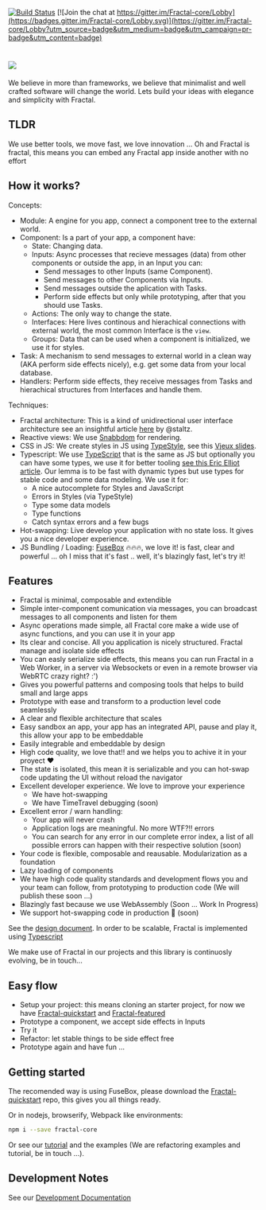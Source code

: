[![Build Status](https://travis-ci.org/FractalBlocks/Fractal.svg?branch=master)](https://travis-ci.org/FractalBlocks/Fractal)
[![Join the chat at https://gitter.im/Fractal-core/Lobby](https://badges.gitter.im/Fractal-core/Lobby.svg)](https://gitter.im/Fractal-core/Lobby?utm_source=badge&utm_medium=badge&utm_campaign=pr-badge&utm_content=badge)
# <img src="https://github.com/FractalBlocks/Fractal/blob/master/assets/FractalLogo.png">
We believe in more than frameworks, we believe that minimalist and well crafted software will change the world. Lets build your ideas with elegance and simplicity with Fractal.

## TLDR

We use better tools, we move fast, we love innovation ... Oh and Fractal is fractal, this means you can embed any Fractal app inside another with no effort

## How it works?

Concepts:

- Module: A engine for you app, connect a component tree to the external world.
- Component: Is a part of your app, a component have:
  - State: Changing data.
  - Inputs: Async processes that recieve messages (data) from other components or outside the app, in an Input you can:
    - Send messages to other Inputs (same Component).
    - Send messages to other Components via Inputs.
    - Send messages outside the aplication with Tasks.
    - Perform side effects but only while prototyping, after that you should use Tasks.
  - Actions: The only way to change the state.
  - Interfaces: Here lives continous and hierachical connections with external world, the most common Interface is the `view`.
  - Groups: Data that can be used when a component is initialized, we use it for styles.
- Task: A mechanism to send messages to external world in a clean way (AKA perform side effects nicely), e.g. get some data from your local database.
- Handlers: Perform side effects, they receive messages from Tasks and hierachical structures from Interfaces and handle them.

Techniques:

- Fractal architecture: This is a kind of unidirectional user interface architecture see an insightful article [here](https://staltz.com/unidirectional-user-interface-architectures.html) by @staltz.
- Reactive views: We use [Snabbdom](https://github.com/snabbdom/snabbdom) for rendering.
- CSS in JS: We create styles in JS using [TypeStyle](https://github.com/typestyle/typestyle), see this [Vjeux slides](https://speakerdeck.com/vjeux/react-css-in-js).
- Typescript: We use [TypeScript](https://www.typescriptlang.org/) that is the same as JS but optionally you can have some types, we use it for better tooling [see this Eric Elliot article](https://medium.com/javascript-scene/the-shocking-secret-about-static-types-514d39bf30a3). Our lemma is to be fast with dynamic types but use types for stable code and some data modeling. We use it for:
  - A nice autocomplete for Styles and JavaScript
  - Errors in Styles (via TypeStyle)
  - Type some data models
  - Type functions
  - Catch syntax errors and a few bugs
- Hot-swapping: Live develop your application with no state loss. It gives you a nice developer experience.
- JS Bundling / Loading: [FuseBox](https://github.com/fuse-box/fuse-box) :fire::fire::fire:, we love it! is fast, clear and powerful ... oh I miss that it's fast .. well, it's blazingly fast, let's try it!

## Features

- Fractal is minimal, composable and extendible
- Simple inter-component comunication via messages, you can broadcast messages to all components and listen for them
- Async operations made simple, all Fractal core make a wide use of async functions, and you can use it in your app
- Its clear and concise. All you application is nicely structured. Fractal manage and isolate side effects
- You can easly serialize side effects, this means you can run Fractal in a Web Worker, in a server via Websockets or even in a remote browser via WebRTC crazy right? :')
- Gives you powerful patterns and composing tools that helps to build small and large apps
- Prototype with ease and transform to a production level code seamlessly
- A clear and flexible architecture that scales
- Easy sandbox an app, your app has an integrated API, pause and play it, this allow your app to be embeddable
- Easily integrable and embeddable by design
- High code quality, we love that!! and we helps you to achive it in your proyect :heart:
- The state is isolated, this mean it is serializable and you can hot-swap code updating the UI without reload the navigator
- Excellent developer experience. We love to improve your experience
    - We have hot-swapping
    - We have TimeTravel debugging (soon)
- Excellent error / warn handling:
    - Your app will never crash
    - Application logs are meaningful. No more WTF?!! errors
    - You can search for any error in our complete error index, a list of all possible errors can happen with their respective solution (soon)
- Your code is flexible, composable and reausable. Modularization as a foundation
- Lazy loading of components
- We have high code quality standards and development flows you and your team can follow, from prototyping to production code (We will publish these soon ...)
- Blazingly fast because we use WebAssembly (Soon ... Work In Progress)
- We support hot-swapping code in production :rose: (soon)

See the [design document](https://github.com/FractalBlocks/Fractal/blob/master/DESIGN.md). In order to be scalable, Fractal is implemented using [Typescript](https://www.typescriptlang.org/)

We make use of Fractal in our projects and this library is continuosly evolving, be in touch...

## Easy flow

- Setup your project: this means cloning an starter project, for now we have [Fractal-quickstart](https://github.com/FractalBlocks/Fractal-quickstart) and [Fractal-featured](https://github.com/FractalBlocks/Fractal-featured)
- Prototype a component, we accept side effects in Inputs
- Try it
- Refactor: let stable things to be side effect free
- Prototype again and have fun ...

## Getting started

The recomended way is using FuseBox, please download the [Fractal-quickstart](https://github.com/FractalBlocks/Fractal-quickstart) repo, this gives you all things ready.

Or in nodejs, browserify, Webpack like environments:

```bash
npm i --save fractal-core
```

Or see our [tutorial](https://github.com/FractalBlocks/Fractal/blob/master/docs/tutorial/readme.md) and the examples (We are refactoring examples and tutorial, be in touch ...).

## Development Notes

See our [Development Documentation](https://github.com/FractalBlocks/Fractal/blob/master/DEVELOPMENT.md)
